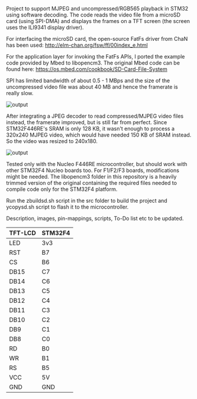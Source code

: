Project to support MJPEG and uncompressed/RGB565 playback in STM32 using software decoding. The code reads the video file from a microSD card (using SPI-DMA) and displays the frames on a TFT screen (the screen uses the ILI9341 display driver).

For interfacing the microSD card, the open-source FatFs driver from ChaN has been used: http://elm-chan.org/fsw/ff/00index_e.html

For the application layer for invoking the FatFs APIs, I ported the example code provided by Mbed to libopencm3. The original Mbed code can be found here: https://os.mbed.com/cookbook/SD-Card-File-System

SPI has limited bandwidth of about 0.5 - 1 MBps and the size of the uncompressed video file was about 40 MB and hence the framerate is really slow.

![output](https://user-images.githubusercontent.com/7463848/88504308-a535bc00-cfd4-11ea-8d88-3fa69427adc9.gif)

After integrating a JPEG decoder to read compressed/MJPEG video files instead, the framerate improved, but is still far from perfect. Since STM32F446RE's SRAM is only 128 KB, it wasn't enough to process a 320x240 MJPEG video, which would have needed 150 KB of SRAM instead. So the video was resized to 240x180.

![output](https://user-images.githubusercontent.com/7463848/89697870-7e557f00-d91e-11ea-9069-0d3e8b4c03c3.gif)


Tested only with the Nucleo F446RE microcontroller, but should work with other STM32F4 Nucleo boards too. For F1/F2/F3 boards, modifications might be needed. 
The libopencm3 folder in this repository is a heavily trimmed version of the original containing the required files needed to compile code only for the STM32F4 platform. 

Run the zbuildsd.sh script in the src folder to build the project and ycopysd.sh script to flash it to the microcontroller.

Description, images, pin-mappings, scripts, To-Do list etc to be updated.




<table>
<thead>
  <tr>
    <th>TFT-LCD</th>
    <th>STM32F4</th>
  </tr>
</thead>
<tbody>
  <tr>
    <td>LED</td>
    <td>3v3</td>
  </tr>
  <tr>
    <td>RST</td>
    <td>B7</td>
  </tr>
  <tr>
    <td>CS</td>
    <td>B6</td>
  </tr>
  <tr>
    <td>DB15</td>
    <td>C7</td>
  </tr>
  <tr>
    <td>DB14</td>
    <td>C6</td>
  </tr>
  <tr>
    <td>DB13</td>
    <td>C5</td>
  </tr>
  <tr>
    <td>DB12</td>
    <td>C4</td>
  </tr>
  <tr>
    <td>DB11</td>
    <td>C3</td>
  </tr>
  <tr>
    <td>DB10</td>
    <td>C2</td>
  </tr>
  <tr>
    <td>DB9</td>
    <td>C1</td>
  </tr>
  <tr>
    <td>DB8</td>
    <td>C0</td>
  </tr>
  <tr>
    <td>RD</td>
    <td>B0</td>
  </tr>
  <tr>
    <td>WR</td>
    <td>B1</td>
  </tr>
  <tr>
    <td>RS</td>
    <td>B5</td>
  </tr>
  <tr>
    <td>VCC</td>
    <td>5V</td>
  </tr>
  <tr>
    <td>GND</td>
    <td>GND</td>
  </tr>
</tbody>
</table>
